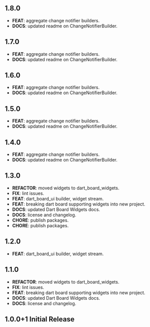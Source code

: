 ## 1.8.0

 - **FEAT**: aggregate change notifier builders.
 - **DOCS**: updated readme on ChangeNotifierBuilder.

## 1.7.0

 - **FEAT**: aggregate change notifier builders.
 - **DOCS**: updated readme on ChangeNotifierBuilder.

## 1.6.0

 - **FEAT**: aggregate change notifier builders.
 - **DOCS**: updated readme on ChangeNotifierBuilder.

## 1.5.0

 - **FEAT**: aggregate change notifier builders.
 - **DOCS**: updated readme on ChangeNotifierBuilder.

## 1.4.0

 - **FEAT**: aggregate change notifier builders.
 - **DOCS**: updated readme on ChangeNotifierBuilder.

## 1.3.0

 - **REFACTOR**: moved widgets to dart_board_widgets.
 - **FIX**: lint issues.
 - **FEAT**: dart_board_ui builder, widget stream.
 - **FEAT**: breaking dart board supporting widgets into new project.
 - **DOCS**: updated Dart Board Widgets docs.
 - **DOCS**: license and changelog.
 - **CHORE**: publish packages.
 - **CHORE**: publish packages.

## 1.2.0

 - **FEAT**: dart_board_ui builder, widget stream.

## 1.1.0

 - **REFACTOR**: moved widgets to dart_board_widgets.
 - **FIX**: lint issues.
 - **FEAT**: breaking dart board supporting widgets into new project.
 - **DOCS**: updated Dart Board Widgets docs.
 - **DOCS**: license and changelog.

## 1.0.0+1 Initial Release
